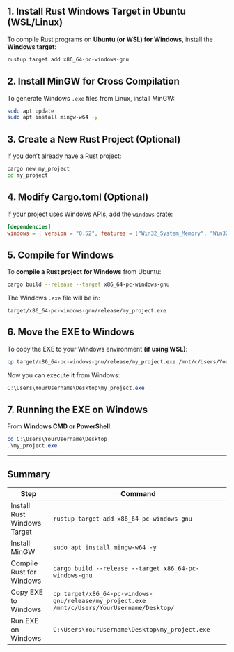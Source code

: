 ## 1. Install Rust Windows Target in Ubuntu (WSL/Linux)
To compile Rust programs on **Ubuntu (or WSL) for Windows**, install the **Windows target**:
```bash
rustup target add x86_64-pc-windows-gnu
```

## 2. Install MinGW for Cross Compilation
To generate Windows `.exe` files from Linux, install MinGW:
```bash
sudo apt update
sudo apt install mingw-w64 -y
```

## 3. Create a New Rust Project (Optional)
If you don’t already have a Rust project:
```bash
cargo new my_project
cd my_project
```

## 4. Modify Cargo.toml (Optional)
If your project uses Windows APIs, add the `windows` crate:
```toml
[dependencies]
windows = { version = "0.52", features = ["Win32_System_Memory", "Win32_System_Threading", "Win32_Foundation"] }
```

## 5. Compile for Windows
To **compile a Rust project for Windows** from Ubuntu:
```bash
cargo build --release --target x86_64-pc-windows-gnu
```
The Windows `.exe` file will be in:
```
target/x86_64-pc-windows-gnu/release/my_project.exe
```

## 6. Move the EXE to Windows
To copy the EXE to your Windows environment **(if using WSL)**:
```bash
cp target/x86_64-pc-windows-gnu/release/my_project.exe /mnt/c/Users/YourUsername/Desktop/
```
Now you can execute it from Windows:
```powershell
C:\Users\YourUsername\Desktop\my_project.exe
```

## 7. Running the EXE on Windows
From **Windows CMD or PowerShell**:
```powershell
cd C:\Users\YourUsername\Desktop
.\my_project.exe
```

---

## Summary
| **Step** | **Command** |
|----------|------------|
| Install Rust Windows Target | `rustup target add x86_64-pc-windows-gnu` |
| Install MinGW | `sudo apt install mingw-w64 -y` |
| Compile Rust for Windows | `cargo build --release --target x86_64-pc-windows-gnu` |
| Copy EXE to Windows | `cp target/x86_64-pc-windows-gnu/release/my_project.exe /mnt/c/Users/YourUsername/Desktop/` |
| Run EXE on Windows | `C:\Users\YourUsername\Desktop\my_project.exe` |


